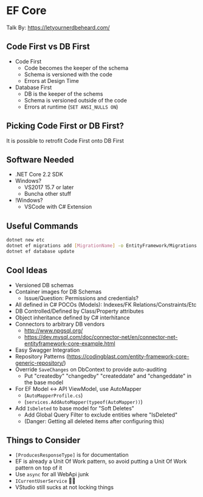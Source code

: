 # EF Core

Talk By: https://letyournerdbeheard.com/

## Code First vs DB First

- Code First
    - Code becomes the keeper of the schema
    - Schema is versioned with the code
    - Errors at Design Time
- Database First
    - DB is the keeper of the schems
    - Schema is versioned outside of the code
    - Errors at runtime (`SET ANSI_NULLS ON`)

## Picking Code First or DB First?

It is possible to retrofit Code First onto DB First

## Software Needed 

- .NET Core 2.2 SDK
- Windows?
  - VS2017 15.7 or later
  - Buncha other stuff
- !Windows?
  - VSCode with C# Extension

## Useful Commands

```bash
dotnet new etc
dotnet ef migrations add [MigrationName] -o EntityFramework/Migrations
dotnet ef database update
```

## Cool Ideas

- Versioned DB schemas
- Container images for DB Schemas
    - Issue/Question: Permissions and credentials?
- All defined in C# POCOs (Models): Indexes/FK Relations/Constraints/Etc
- DB Controlled/Defined by Class/Property attributes
- Object inheritance defined by C# interhitance
- Connectors to arbitrary DB vendors
    - http://www.npgsql.org/
    - https://dev.mysql.com/doc/connector-net/en/connector-net-entityframework-core-example.html
- Easy Swagger Integration
- Repository Patterns (https://codingblast.com/entity-framework-core-generic-repository/)
- Override `SaveChanges` on DbContext to provide auto-auditing
    - Put "createdby" "changedby" "createddate" and "changeddate" in the base
      model
- For EF Model <-> API ViewModel, use AutoMapper
    - (`AutoMapperProfile.cs`)
    - (`services.AddAutoMapper(typeof(AutoMapper))`)
- Add `IsDeleted` to base model for "Soft Deletes"
    - Add Global Query Filter to exclude entities where "IsDeleted"
    - (Danger<Sucks>: Getting all deleted items after configuring this)

## Things to Consider

- `[ProducesResponseType]` is for documentation
- EF is already a Unit Of Work pattern, so avoid putting a Unit Of Work pattern on top of it
- Use `async` for all WebApi junk
- `ICurrentUserService` 🤷‍♂
- VStudio still sucks at not locking things
